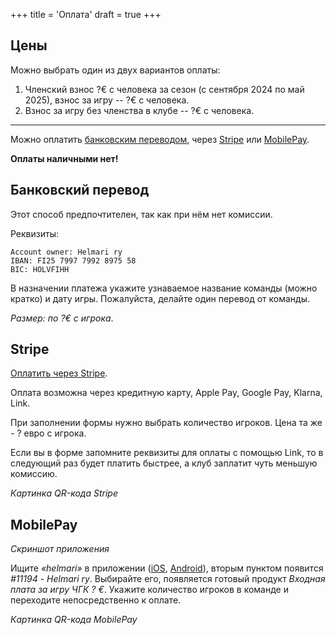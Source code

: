 +++
title = 'Оплата'
draft = true
+++

## Цены

Можно выбрать один из двух вариантов оплаты:

1. Членский взнос ?€ с человека за сезон (с сентября 2024 по май 2025), взнос за игру -- ?€ с человека.
2. Взнос за игру без членства в клубе -- ?€ с человека.

---

Можно оплатить [банковским переводом](#перевод-на-банковский-счёт), через [Stripe](#stripe) или [MobilePay](#mobilepay).

**Оплаты наличными нет!**

## Банковский перевод

Этот способ предпочтителен, так как при нём нет комиссии.

Реквизиты:

```
Account owner: Helmari ry
IBAN: FI25 7997 7992 8975 58
BIC: HOLVFIHH
```

В назначении платежа укажите узнаваемое название команды (можно кратко) и дату игры. Пожалуйста, делайте один перевод от команды. 

_Размер: по ?€ с игрока_.

## Stripe

[Оплатить через Stripe](https://buy.stripe.com/28o8yqfK6c7tdB6288).

Оплата возможна через кредитную карту, Apple Pay, Google Pay, Klarna, Link.

При заполнении формы нужно выбрать количество игроков. Цена та же - ? евро с игрока.

Если вы в форме запомните реквизиты для оплаты с помощью Link, то в следующий раз будет платить быстрее, а клуб заплатит чуть меньшую комиссию.

_Картинка QR-кода Stripe_

## MobilePay

_Скриншот приложения_

Ищите _«helmari»_ в приложении ([iOS](https://play.google.com/store/apps/details?id=fi.danskebank.mobilepay), [Android](https://play.google.com/store/apps/details?id=fi.danskebank.mobilepay)), вторым пунктом появится _#11194 - Helmari ry_. Выбирайте его, появляется готовый продукт _Входная плата за игру ЧГК ? €_. Укажите количество игроков в команде и переходите непосредственно к оплате.

_Картинка QR-кода MobilePay_
